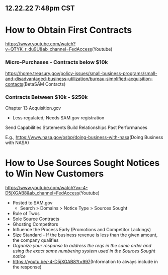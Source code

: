 12.22.22 7:48pm CST
-------------------

# How to Obtain First Contracts
<https://www.youtube.com/watch?v=QTYK_r_du9U&ab_channel=FedAccess>(Youtube)

### Micro-Purchases - Contracts below $10k
<https://home.treasury.gov/policy-issues/small-business-programs/small-and-disadvantaged-business-utilization/bureau-simplified-acquisition-contacts>(BetaSAM Contacts)

### Contracts Between $10k - $250k
Chapter 13 Acquisition.gov
- Less regulated; Needs SAM.gov registration

Send Capabilities Statements
Build Relationships
Past Performances

E.g., <https://www.nasa.gov/osbp/doing-business-with-nasa>(Doing Business with NASA)


# How to Use Sources Sought Notices to Win New Customers
<https://www.youtube.com/watch?v=-4-D5jXGAB8&ab_channel=FedAccess>(Youtube)
- Posted to SAM.gov
    - Search > Domains > Notice Type > Sources Sought
- Rule of Twos
- Sole Source Contracts
- Ghosting Competitors
- Influence the Process Early (Promotions and Competitor Lackings)
- Size Standard - If the business revenue is less than the given amount, the company qualifies
- *Organize your response to address the reqs in the same order and using the exact same numbering system used in the Sources Sought notice*
- <https://youtu.be/-4-D5jXGAB8?t=997>(Information to always include in the response)
